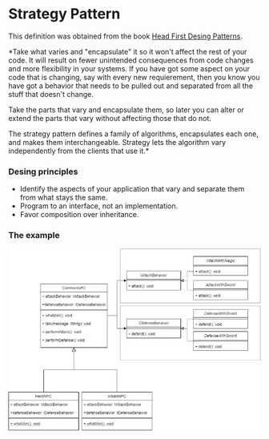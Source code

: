 # Strategy Pattern

This definition was obtained from the book [Head First Desing Patterns](https://www.amazon.com/-/es/Eric-Freeman/dp/0596007124).


*Take what varies and "encapsulate" it so it won't affect the rest of your code. It will result on fewer unintended consequences from code changes and more flexibility in your systems. If you have got some aspect on your code that is changing, say with every new requierement, then you know you have got a behavior that needs to be pulled out and separated from all the stuff that doesn't change.

Take the parts that vary and encapsulate them, so later you can alter or extend the parts
that vary without affecting those that do not.

The strategy pattern defines a family of algorithms, encapsulates each one,
and makes them interchangeable. Strategy lets the algorithm vary independently
from the clients that use it.*

 


### Desing principles
* Identify the aspects of your application that vary and separate them from what stays the same.
* Program to an interface, not an implementation.
* Favor composition over inheritance.


### The example

![Hero/Villian example](example-strategy-pattern.png)

